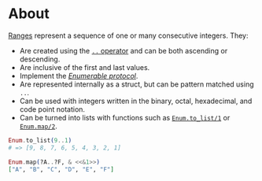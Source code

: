# About

[Ranges][range] represent a sequence of one or many consecutive integers. They:

- Are created using the [`..` operator][range-operator] and can be both ascending or descending.
- Are inclusive of the first and last values.
- Implement the [_Enumerable protocol_][enumerable].
- Are represented internally as a struct, but can be pattern matched using `..`.
- Can be used with integers written in the binary, octal, hexadecimal, and code point notation.
- Can be turned into lists with functions such as [`Enum.to_list/1`][enum-to-list] or [`Enum.map/2`][enum-map].

```elixir
Enum.to_list(9..1)
# => [9, 8, 7, 6, 5, 4, 3, 2, 1]

Enum.map(?A..?F, & <<&1>>)
["A", "B", "C", "D", "E", "F"]
```

[range-operator]: https://hexdocs.pm/elixir/Kernel.html#../2
[range]: https://hexdocs.pm/elixir/Range.html
[enumerable]: https://hexdocs.pm/elixir/Enumerable.html
[enum-to-list]: https://hexdocs.pm/elixir/Enum.html#to_list/1
[enum-map]: https://hexdocs.pm/elixir/Enum.html#to_list/1

